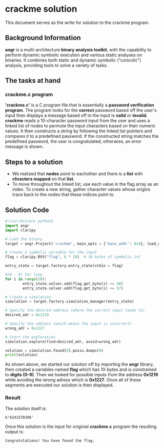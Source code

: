 # crackme solution
This document serves as the write for solution to the crackme program.

## Background Information
**angr** is a multi-architecture **binary analysis toolkit**, with the capability to perform dynamic symbolic execution and various static analyses on binaries. It combines both static and dynamic symbolic ("concolic") analysis, providing tools to solve a variety of tasks.

## The tasks at hand
### crackme.c program
**'crackme.c'** is a C program file that is essentially a **password verification program**. The program looks for the **correct** password based off the user's input then displays a message based off in the input is **valid** or **invalid**. 
**crackme** reads a 10-character password input from the user and uses a linked list of nodes to permute the input characters based on their numeric values. It then constructs a string by following the linked list pointers and compares it to a predefined password. If the constructed string matches the predefined password, the user is congratulated; otherwise, an error message is shown.

## Steps to a solution
- We realized that **nodes** point to eachother and there is a **list** with **chracters mapped** on that **list**.
- To move throughout the linked list, use each value in the flag array as an index. To create a new string, gather character values whose origins trace back to the nodes that these indices point to.

## Solution Code
``` python
#!/usr/bin/env python3
import angr
import claripy

# Load the binary
target = angr.Project('crackme', main_opts = {'base_addr': 0x0}, load_options = {'auto_load_libs': False})

# Create a symbolic variable for the input
flag = claripy.BVS("flag", 8 * 10)  # 10 bytes of symbolic int

entry_state = target.factory.entry_state(stdin = flag)

#(0 - 9) for loop
for i in range(10):
        entry_state.solver.add(flag.get_byte(i) >= 48) 
        entry_state.solver.add(flag.get_byte(i) <= 57) 

# Create a simulation 
simulation = target.factory.simulation_manager(entry_state)

# Specify the desired address (where the correct input leads to)
desired_adr = 0x1219

# Specify the address (which means the input is incorrect)
wrong_adr = 0x1227

# Start the exploration
simulation.explore(find=desired_adr, avoid=wrong_adr)

solution = simulation.found[0].posix.dumps(0)
print(solution)
```
As shown above, we started our solution off by importing the **angr** library, then created a variables named **flag** which has 10-bytes and is constrained to **digits (0-9)**. Then we looked for possible inputs from the address **0x1219** while avoiding the wrong adress which is **0x1227**. Once all of these segments are executed our solution is then displayed.

### Result
The solution itself is: 
```
b'6241570398'
```
Once this solution is the input for originial **crackme.c** program the resulting output is:
```
Congratulations! You have found the flag.
```
 


